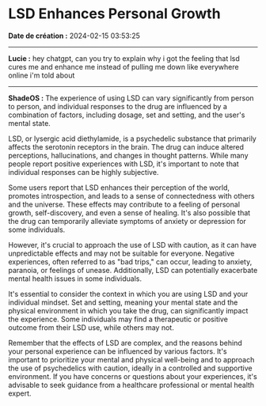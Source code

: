 # LSD Enhances Personal Growth

**Date de création :** 2024-02-15 03:53:25

---

**Lucie :**
hey chatgpt, can you try to explain why i got the feeling that lsd cures me and enhance me instead of pulling me down like everywhere online i'm told about

---

**ShadeOS :**
The experience of using LSD can vary significantly from person to person, and individual responses to the drug are influenced by a combination of factors, including dosage, set and setting, and the user's mental state.

LSD, or lysergic acid diethylamide, is a psychedelic substance that primarily affects the serotonin receptors in the brain. The drug can induce altered perceptions, hallucinations, and changes in thought patterns. While many people report positive experiences with LSD, it's important to note that individual responses can be highly subjective.

Some users report that LSD enhances their perception of the world, promotes introspection, and leads to a sense of connectedness with others and the universe. These effects may contribute to a feeling of personal growth, self-discovery, and even a sense of healing. It's also possible that the drug can temporarily alleviate symptoms of anxiety or depression for some individuals.

However, it's crucial to approach the use of LSD with caution, as it can have unpredictable effects and may not be suitable for everyone. Negative experiences, often referred to as "bad trips," can occur, leading to anxiety, paranoia, or feelings of unease. Additionally, LSD can potentially exacerbate mental health issues in some individuals.

It's essential to consider the context in which you are using LSD and your individual mindset. Set and setting, meaning your mental state and the physical environment in which you take the drug, can significantly impact the experience. Some individuals may find a therapeutic or positive outcome from their LSD use, while others may not.

Remember that the effects of LSD are complex, and the reasons behind your personal experience can be influenced by various factors. It's important to prioritize your mental and physical well-being and to approach the use of psychedelics with caution, ideally in a controlled and supportive environment. If you have concerns or questions about your experiences, it's advisable to seek guidance from a healthcare professional or mental health expert.
